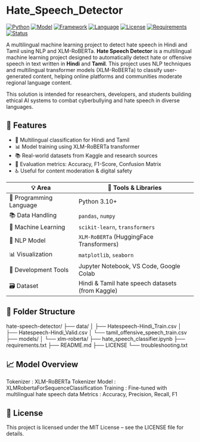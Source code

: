 # Hate_Speech_Detector
[![Python](https://img.shields.io/badge/Python-3.10+-blue)](https://www.python.org/)
[![Model](https://img.shields.io/badge/Model-ML/NLP-purple)]()
[![Framework](https://img.shields.io/badge/Built%20with-Scikit--learn-orange)](https://scikit-learn.org/)
[![Language](https://img.shields.io/badge/Languages-Hindi%2C%20Tamil-lightgrey)]()
[![License](https://img.shields.io/badge/License-MIT-brightgreen)](./LICENSE)
[![Requirements](https://img.shields.io/badge/Requirements-pandas%2C%20sklearn%2C%20transformers-blue)]()
[![Status](https://img.shields.io/badge/Status-Active-brightgreen)]()

A multilingual machine learning project to detect hate speech in Hindi and Tamil using NLP and XLM-RoBERTa.
**Hate Speech Detector** is a multilingual machine learning project designed to automatically detect hate or offensive speech in text written in **Hindi** and **Tamil**. This project uses NLP techniques and multilingual transformer models (XLM-RoBERTa) to classify user-generated content, helping online platforms and communities moderate regional language content.

This solution is intended for researchers, developers, and students building ethical AI systems to combat cyberbullying and hate speech in diverse languages.

## 🚀 Features

- 🧠 Multilingual classification for Hindi and Tamil
- 📊 Model training using XLM-RoBERTa transformer
- 📚 Real-world datasets from Kaggle and research sources
- 🧪 Evaluation metrics: Accuracy, F1-Score, Confusion Matrix
- ♿ Useful for content moderation & digital safety


| 💡 Area                 | 🧰 Tools & Libraries                             |
| ----------------------- | ------------------------------------------------ |
| 🐍 Programming Language | Python 3.10+                                     |
| 📚 Data Handling        | `pandas`, `numpy`                                |
| 🤖 Machine Learning     | `scikit-learn`, `transformers`                   |
| 🧠 NLP Model            | `XLM-RoBERTa` (HuggingFace Transformers)         |
| 📊 Visualization        | `matplotlib`, `seaborn`                          |
| 📝 Development Tools    | Jupyter Notebook, VS Code, Google Colab          |
| 🗃️ Dataset             | Hindi & Tamil hate speech datasets (from Kaggle) |

## 📁 Folder Structure
hate-speech-detector/
├── data/
│ ├── Hatespeech-Hindi_Train.csv
│ ├── Hatespeech-Hindi_Valid.csv
│ └── tamil_offensive_speech_train.csv
├── models/
│ └── xlm-roberta/
├── hate_speech_classifier.ipynb
├── requirements.txt
├── README.md
├── LICENSE
└── troubleshooting.txt

## 📈 Model Overview

Tokenizer : XLM-RoBERTa Tokenizer
Model     : XLMRobertaForSequenceClassification
Training  : Fine-tuned with multilingual hate speech data
Metrics   : Accuracy, Precision, Recall, F1


## 📜 License
This project is licensed under the MIT License – see the LICENSE file for details.


